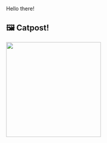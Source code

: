 Hello there!



## 🖼️ Catpost!

<sub>
    <img src="https://cdn2.thecatapi.com/images/bae.jpg" height="256">
</sub>

